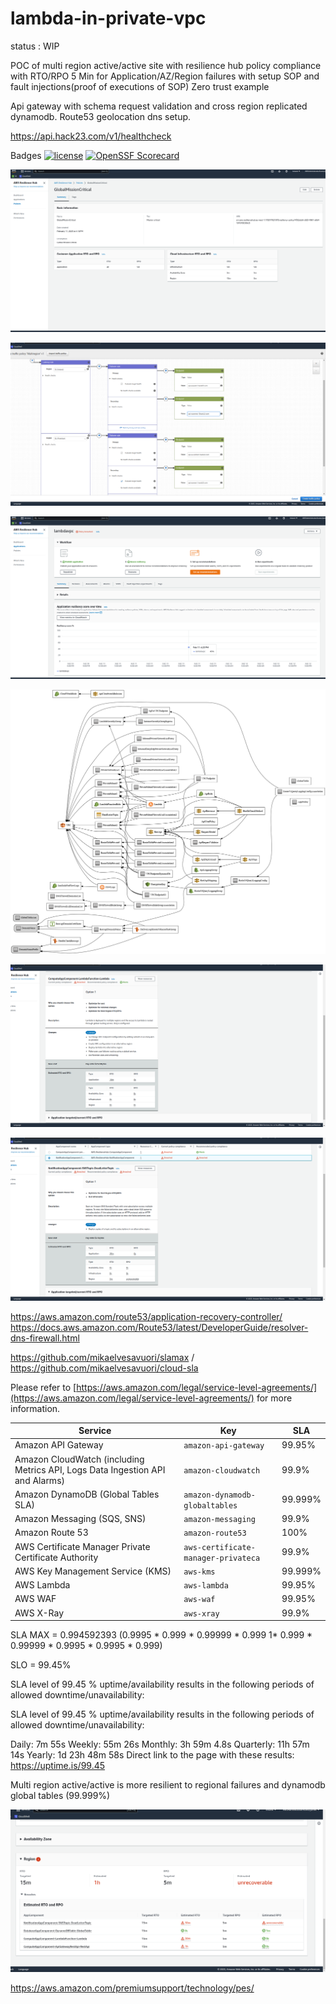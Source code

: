 # lambda-in-private-vpc

status : WIP

POC of multi region active/active site with resilience hub policy compliance with RTO/RPO 5 Min for Application/AZ/Region failures with setup SOP and fault injections(proof of executions of SOP)
Zero trust example

Api gateway with schema request validation and cross region replicated dynamodb. Route53 geolocation  dns setup.

https://api.hack23.com/v1/healthcheck

Badges
[![license](https://img.shields.io/github/license/Hack23/lambda-in-private-vpc.svg)]([https://github.com/Hack23/lambda-in-private-vpc](https://github.com/Hack23/lambda-in-private-vpc)/raw/master/LICENSE.md)
[![OpenSSF Scorecard](https://api.securityscorecards.dev/projects/github.com/Hack23/lambda-in-private-vpc/badge)](https://api.securityscorecards.dev/projects/github.com/Hack23/lambda-in-private-vpc)

![Policy](https://github.com/Hack23/lambda-in-private-vpc/raw/main/ResilienceHubPolicy.png)

![Route53 Policy](https://github.com/Hack23/lambda-in-private-vpc/raw/main/route53-policy.png)

![App](https://github.com/Hack23/lambda-in-private-vpc/raw/main/ResiliencyHub-App.png)

![Infrastructure](https://github.com/Hack23/lambda-in-private-vpc/raw/main/cloudformation/template.png)

![App recommendation](https://github.com/Hack23/lambda-in-private-vpc/raw/main/ResiliencyHub-App-rec1.png)

![App recommendation2](https://github.com/Hack23/lambda-in-private-vpc/raw/main/ResiliencyHub-App-rec2.png)


https://aws.amazon.com/route53/application-recovery-controller/
https://docs.aws.amazon.com/Route53/latest/DeveloperGuide/resolver-dns-firewall.html



https://github.com/mikaelvesavuori/slamax / https://github.com/mikaelvesavuori/cloud-sla


Please refer to [https://aws.amazon.com/legal/service-level-agreements/](https://aws.amazon.com/legal/service-level-agreements/) for more information.

| **Service**                                                                                                                         | **Key**                                | **SLA**               |
| ----------------------------------------------------------------------------------------------------------------------------------- | -------------------------------------- | --------------------- |
| Amazon API Gateway                                                                                                                  | `amazon-api-gateway`                   | 99.95%                |
| Amazon CloudWatch (including Metrics API, Logs Data Ingestion API and Alarms)                                                       | `amazon-cloudwatch`                    | 99.9%                 |
| Amazon DynamoDB (Global Tables SLA)                                                                                                 | `amazon-dynamodb-globaltables`         | 99.999%               |
| Amazon Messaging (SQS, SNS)                                                                                                         | `amazon-messaging`                     | 99.9%                 |
| Amazon Route 53                                                                                                                     | `amazon-route53`                       | 100%                  |
| AWS Certificate Manager Private Certificate Authority                                                                               | `aws-certificate-manager-privateca`    | 99.9%                 |
| AWS Key Management Service (KMS)                                                                                                    | `aws-kms`                              | 99.999%               |
| AWS Lambda                                                                                                                          | `aws-lambda`                           | 99.95%                |
| AWS WAF                                                                                                                             | `aws-waf`                              | 99.95%                |
| AWS X-Ray                                                                                                                           | `aws-xray`                             | 99.9%                 |


SLA MAX = 0.994592393 (0.9995 * 0.999 * 0.99999 * 0.999 1* 0.999 * 0.99999 * 0.9995 * 0.9995 * 0.999)

SLO = 99.45%

SLA level of 99.45 % uptime/availability results in the following periods of allowed downtime/unavailability:

SLA level of 99.45 % uptime/availability results in the following periods of allowed downtime/unavailability:

Daily: 7m 55s
Weekly: 55m 26s
Monthly: 3h 59m 4.8s
Quarterly: 11h 57m 14s
Yearly: 1d 23h 48m 58s
Direct link to the page with these results: https://uptime.is/99.45


Multi region active/active is more resilient to regional failures and dynamodb global tables (99.999%)


![Region](https://github.com/Hack23/lambda-in-private-vpc/raw/main/ResHub-region.png)


https://aws.amazon.com/premiumsupport/technology/pes/


